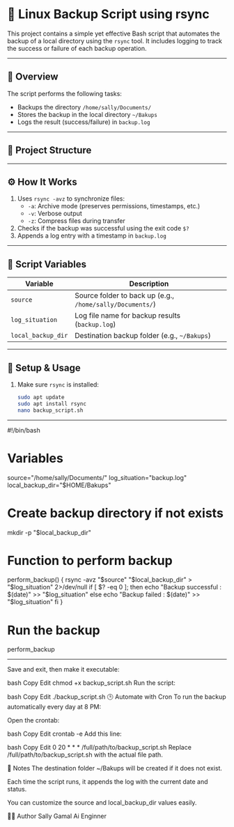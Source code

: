 # 🔄 Linux Backup Script using rsync

This project contains a simple yet effective Bash script that automates the backup of a local directory using the `rsync` tool. It includes logging to track the success or failure of each backup operation.

---

## 📜 Overview

The script performs the following tasks:

- Backups the directory `/home/sally/Documents/`
- Stores the backup in the local directory `~/Bakups`
- Logs the result (success/failure) in `backup.log`

---

## 📁 Project Structure


---

## ⚙️ How It Works

1. Uses `rsync -avz` to synchronize files:
   - `-a`: Archive mode (preserves permissions, timestamps, etc.)
   - `-v`: Verbose output
   - `-z`: Compress files during transfer
2. Checks if the backup was successful using the exit code `$?`
3. Appends a log entry with a timestamp in `backup.log`

---

## 🔧 Script Variables

| Variable           | Description                                                       |
|--------------------|-------------------------------------------------------------------|
| `source`           | Source folder to back up (e.g., `/home/sally/Documents/`)         |
| `log_situation`    | Log file name for backup results (`backup.log`)                   |
| `local_backup_dir` | Destination backup folder (e.g., `~/Bakups`)                      |

---

## 🚀 Setup & Usage

1. Make sure `rsync` is installed:
   ```bash
   sudo apt update
   sudo apt install rsync
   nano backup_script.sh
---
#!/bin/bash

# Variables
source="/home/sally/Documents/"
log_situation="backup.log"
local_backup_dir="$HOME/Bakups"

# Create backup directory if not exists
mkdir -p "$local_backup_dir"

# Function to perform backup
perform_backup() {
    rsync -avz "$source" "$local_backup_dir" > "$log_situation" 2>/dev/null
    if [ $? -eq 0 ]; then
        echo "Backup successful : $(date)" >> "$log_situation"
    else
        echo "Backup failed : $(date)" >> "$log_situation"
    fi
}

# Run the backup
perform_backup

---
Save and exit, then make it executable:

bash
Copy
Edit
chmod +x backup_script.sh
Run the script:

bash
Copy
Edit
./backup_script.sh
🕒 Automate with Cron
To run the backup automatically every day at 8 PM:

Open the crontab:

bash
Copy
Edit
crontab -e
Add this line:

bash
Copy
Edit
0 20 * * * /full/path/to/backup_script.sh
Replace /full/path/to/backup_script.sh with the actual file path.

📝 Notes
The destination folder ~/Bakups will be created if it does not exist.

Each time the script runs, it appends the log with the current date and status.

You can customize the source and local_backup_dir values easily.

👨‍💻 Author
Sally Gamal
Ai Enginner


